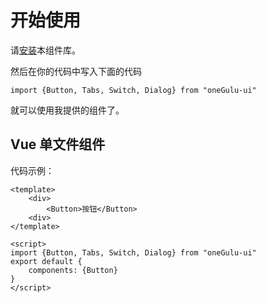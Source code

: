 # 开始使用

请[安装](#/doc/install)本组件库。

然后在你的代码中写入下面的代码

```
import {Button, Tabs, Switch, Dialog} from "oneGulu-ui"
```

就可以使用我提供的组件了。

## Vue 单文件组件
代码示例：
```
<template>
    <div>
        <Button>按钮</Button>
    <div>
</template>

<script>
import {Button, Tabs, Switch, Dialog} from "oneGulu-ui"
export default {
    components: {Button}
}
</script>
``` 
